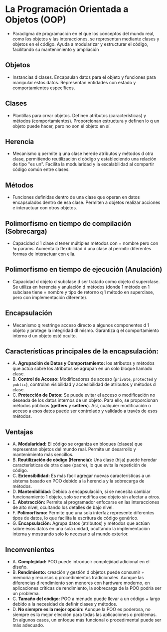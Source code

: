 # **La Programación Orientada a Objetos (OOP)**

- Paradigma de programación en el que los conceptos del mundo real, como los objetos y las interacciones, se representan mediante clases y objetos en el código. Ayuda a modularizar y estructurar el código, facilitando su mantenimiento y ampliación

## **Objetos**

- Instancias d clases. Encapsulan datos para el objeto y funciones para manipular estos datos. Representan entidades con estado y comportamientos específicos.

## **Clases**

- Plantillas para crear objetos. Definen atributos (características) y métodos (comportamientos). Proporcionan estructura y definen lo q un objeto puede hacer, pero no son el objeto en sí.

## **Herencia**

- Mecanismo q permite q una clase herede atributos y métodos d otra clase, permitiendo reutilización d código y estableciendo una relación de tipo "es un". Facilita la modularidad y la escalabilidad al compartir código común entre clases.

## **Métodos**

- Funciones definidas dentro de una clase que operan en datos encapsulados dentro de esa clase. Permiten a objetos realizar acciones e interactuar con otros objetos.

## **Polimorfismo en tiempo de compilación (Sobrecarga)**

- Capacidad d 1 clase d tener múltiples métodos con \= nombre pero con \!= params. Aumenta la flexibilidad d una clase al permitir diferentes formas de interactuar con ella.

## **Polimorfismo en tiempo de ejecución (Anulación)**

- Capacidad d objeto d subclase d ser tratado como objeto d superclase.  
Se utiliza en herencia y anulación d métodos (donde 1 método en 1 subclase tiene \= nombre y tipo de retorno q 1 método en superclase, pero con implementación diferente).

## **Encapsulación**

- Mecanismo q restringe acceso directo a algunos componentes d 1 objeto y protege la integridad dl mismo. Garantiza q el comportamiento interno d un objeto esté oculto.

## **Características principales de la encapsulación:**

- A. **Agrupación de Datos y Comportamiento:** los atributos y métodos que actúa sobre los atributos se agrupan en un solo bloque llamado clase.  
- B. **Control de Acceso:** Modificadores de acceso (`private`, `protected` y `public`), controlan visibilidad y accesibilidad de atributos y métodos d clase.   
- C. **Protección de Datos:** Se puede evitar el acceso o modificación no deseada de los datos internos de un objeto. Para ello, se proporcionan métodos públicos (**getters** y **setters**). Así, cualquier modificación o acceso a esos datos puede ser controlado y validado a través de esos métodos.  

## **Ventajas**  

- A. **Modularidad:** El código se organiza en bloques (clases) que representan objetos del mundo real. Permite un desarrollo y mantenimiento más sencillos.  
- B. **Reutilización de código (Herencia):** Una clase (hija) puede heredar características de otra clase (padre), lo que evita la repetición de código.  
- C. **Extensibilidad:** Es más fácil agregar nuevas características a un sistema basado en POO debido a la herencia y la sobrecarga de métodos.  
- D. **Mantenibilidad:** Debido a encapsulación, si se necesita cambiar funcionamiento 1 objeto, solo se modifica ese objeto sin afectar a otros.  
- E. **Abstracción:** Permite al programador enfocarse en las interacciones de alto nivel, ocultando los detalles de bajo nivel.  
- F. **Polimorfismo:** Permite que una sola interfaz represente diferentes tipos de datos, lo que facilita la escritura de código genérico.  
- G. **Encapsulación:** Agrupa datos (atributos) y métodos que actúan sobre esos datos en una sola unidad, ocultando la implementación interna y mostrando solo lo necesario al mundo exterior.

## **Inconvenientes**  
- A. **Complejidad:** POO puede introducir complejidad adicional en el diseño.  
- B. **Rendimiento:** creación y gestión d objetos puede consumir \+ memoria y recursos q procedimientos tradicionales. Aunque las diferencias d rendimiento son menores con hardware moderno, en aplicaciones críticas de rendimiento, la sobrecarga de la POO podría ser un problema.  
- C. **Tamaño del código:** POO a menudo puede llevar a un código \+ largo debido a la necesidad de definir clases y métodos.  
- D. **No siempre es la mejor opción:** Aunque la POO es poderosa, no siempre es la mejor elección para todas las aplicaciones o problemas. En algunos casos, un enfoque más funcional o procedimental puede ser más adecuado.